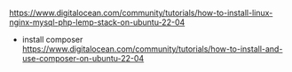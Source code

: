 https://www.digitalocean.com/community/tutorials/how-to-install-linux-nginx-mysql-php-lemp-stack-on-ubuntu-22-04

-   install composer
    https://www.digitalocean.com/community/tutorials/how-to-install-and-use-composer-on-ubuntu-22-04

